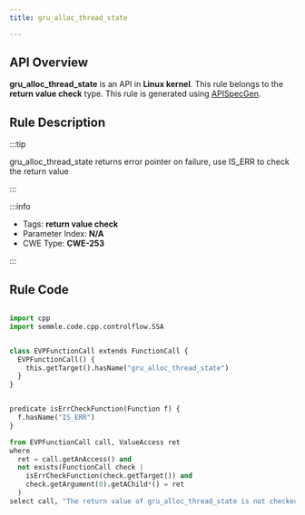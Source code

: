 ```yaml
---
title: gru_alloc_thread_state

---
```



## API Overview
**gru_alloc_thread_state** is an API in **Linux kernel**. This rule belongs to the **return value check** type. This rule is generated using [APISpecGen](../../tools/APISpecGen).
## Rule Description

:::tip

gru_alloc_thread_state returns error pointer on failure, use IS_ERR to check the return value

:::

:::info

- Tags: **return value check**
- Parameter Index: **N/A**
- CWE Type: **CWE-253**

:::

## Rule Code
```python

import cpp
import semmle.code.cpp.controlflow.SSA


class EVPFunctionCall extends FunctionCall {
  EVPFunctionCall() {
    this.getTarget().hasName("gru_alloc_thread_state")
  }
}


predicate isErrCheckFunction(Function f) {
  f.hasName("IS_ERR") 
}

from EVPFunctionCall call, ValueAccess ret
where
  ret = call.getAnAccess() and
  not exists(FunctionCall check |
    isErrCheckFunction(check.getTarget()) and
    check.getArgument(0).getAChild*() = ret
  )
select call, "The return value of gru_alloc_thread_state is not checked with IS_ERR."
    
```